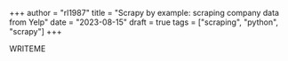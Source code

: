 +++
author = "rl1987"
title = "Scrapy by example: scraping company data from Yelp"
date = "2023-08-15"
draft = true
tags = ["scraping", "python", "scrapy"]
+++

WRITEME
